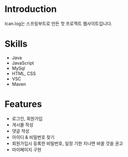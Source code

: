 # Introduction
Ican.log는 스프링부트로 만든 첫 프로젝트 웹사이트입니다.

# Skills
- Java
- JavaScript
- MySql
- HTML, CSS
- VSC
- Maven

# Features
- 로그인, 회원가입
- 게시물 작성
- 댓글 작성
- 아이디 & 비밀번호 찾기
- 회원가입시 등록한 비밀번호, 일정 기한 지나면 바꿀 것을 권고
- 마이페이지 구현
